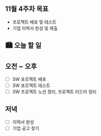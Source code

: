 ## 11월 4주차 목표

- 프로젝트 배포 및 테스트
- 기업 이력서 완성 및 제출

## 🏙️ 오늘 할 일

## 오전 ~ 오후

- [ ] SW 포르젝트 배포
- [ ] SW 포르젝트 테스트
- [ ] SW 프로젝트 노션 정리, 프로젝트 리드미 정리

## 저녁

- [ ] 이력서 완성
- [ ] 기업 공고 찾기
